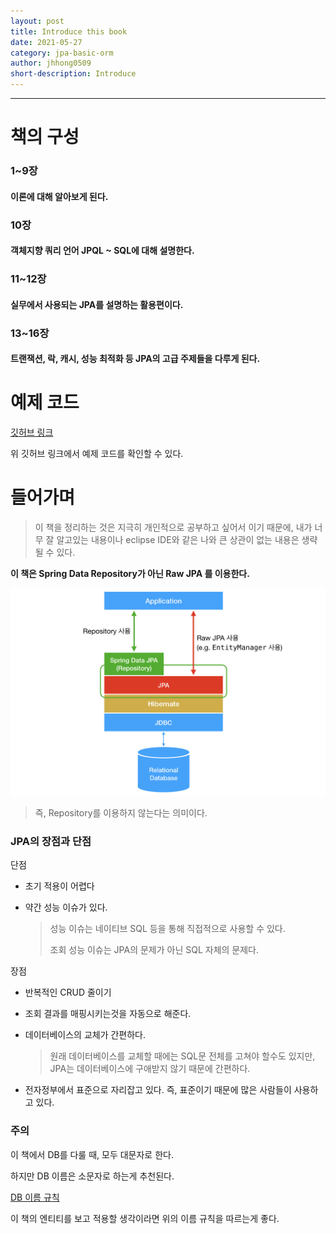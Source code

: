 ```yaml
---
layout: post
title: Introduce this book
date: 2021-05-27
category: jpa-basic-orm
author: jhhong0509
short-description: Introduce
---
```

------

# 책의 구성

### 1~9장

#### 이론에 대해 알아보게 된다.

### 10장

#### 객체지향 쿼리 언어 JPQL ~ SQL에 대해 설명한다.

### 11~12장

#### 실무에서 사용되는 JPA를 설명하는 활용편이다.

### 13~16장

#### 트랜잭션, 락, 캐시, 성능 최적화 등 JPA의 고급 주제들을 다루게 된다.



# 예제 코드

<a href="https://github.com/holyeye/jpabook">깃허브 링크</a>

위 깃허브 링크에서 예제 코드를 확인할 수 있다.

# 들어가며

>  이 책을 정리하는 것은 지극히 개인적으로 공부하고 싶어서 이기 때문에, 내가 너무 잘 알고있는 내용이나 eclipse IDE와 같은 나와 큰 상관이 없는 내용은 생략될 수 있다.

**이 책은 Spring Data Repository가 아닌 Raw JPA 를 이용한다.**

![jpa_data](images/jpa_data.jpg)

> 즉, Repository를 이용하지 않는다는 의미이다.

### JPA의 장점과 단점

단점

- 초기 적용이 어렵다

- 약간 성능 이슈가 있다.

  > 성능 이슈는 네이티브 SQL 등을 통해 직접적으로 사용할 수 있다.
  >
  > 조회 성능 이슈는 JPA의 문제가 아닌 SQL 자체의 문제다.

장점

- 반복적인 CRUD 줄이기

- 조회 결과를 매핑시키는것을 자동으로 해준다.

- 데이터베이스의 교체가 간편하다.

  > 원래 데이터베이스를 교체할 때에는 SQL문 전체를 고쳐야 할수도 있지만, JPA는 데이터베이스에 구애받지 않기 때문에 간편하다.

- 전자정부에서 표준으로 자리잡고 있다. 즉, 표준이기 때문에 많은 사람들이 사용하고 있다.

### 주의

이 책에서 DB를 다룰 때, 모두 대문자로 한다.

하지만 DB 이름은 소문자로 하는게 추천된다.

[DB 이름 규칙](../../../database/column_name_rule.md)

이 책의 엔티티를 보고 적용할 생각이라면 위의 이름 규칙을 따르는게 좋다.